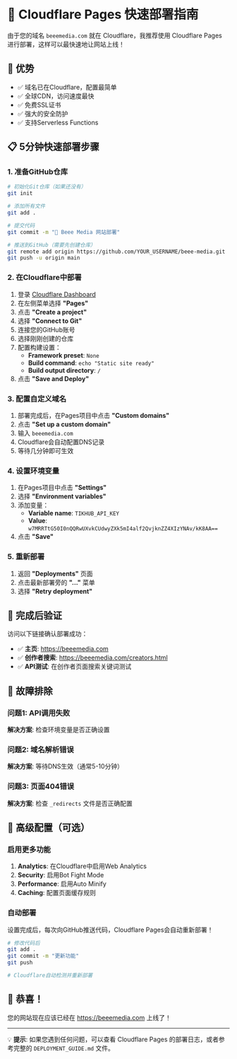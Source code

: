 # 🚀 Cloudflare Pages 快速部署指南

由于您的域名 `beeemedia.com` 就在 Cloudflare，我推荐使用 Cloudflare Pages 进行部署，这样可以最快速地让网站上线！

## 🌟 优势

- ✅ 域名已在Cloudflare，配置最简单
- ✅ 全球CDN，访问速度最快
- ✅ 免费SSL证书
- ✅ 强大的安全防护
- ✅ 支持Serverless Functions

## 📋 5分钟快速部署步骤

### 1. 准备GitHub仓库

```bash
# 初始化Git仓库（如果还没有）
git init

# 添加所有文件
git add .

# 提交代码
git commit -m "🚀 Beee Media 网站部署"

# 推送到GitHub（需要先创建仓库）
git remote add origin https://github.com/YOUR_USERNAME/beee-media.git
git push -u origin main
```

### 2. 在Cloudflare中部署

1. 登录 [Cloudflare Dashboard](https://dash.cloudflare.com)
2. 在左侧菜单选择 **"Pages"**
3. 点击 **"Create a project"**
4. 选择 **"Connect to Git"**
5. 连接您的GitHub账号
6. 选择刚刚创建的仓库
7. 配置构建设置：
   - **Framework preset**: `None`
   - **Build command**: `echo "Static site ready"`
   - **Build output directory**: `/`
8. 点击 **"Save and Deploy"**

### 3. 配置自定义域名

1. 部署完成后，在Pages项目中点击 **"Custom domains"**
2. 点击 **"Set up a custom domain"**
3. 输入 `beeemedia.com`
4. Cloudflare会自动配置DNS记录
5. 等待几分钟即可生效

### 4. 设置环境变量

1. 在Pages项目中点击 **"Settings"**
2. 选择 **"Environment variables"**
3. 添加变量：
   - **Variable name**: `TIKHUB_API_KEY`
   - **Value**: `w7MRRTtG50I0nQQRwUXvkCUdwyZXk5mI4alf2QvjknZZ4XIzYNAv/kK8AA==`
4. 点击 **"Save"**

### 5. 重新部署

1. 返回 **"Deployments"** 页面
2. 点击最新部署旁的 **"..."** 菜单
3. 选择 **"Retry deployment"**

## 🎯 完成后验证

访问以下链接确认部署成功：

- ✅ **主页**: https://beeemedia.com
- ✅ **创作者搜索**: https://beeemedia.com/creators.html
- ✅ **API测试**: 在创作者页面搜索关键词测试

## 🔧 故障排除

### 问题1: API调用失败
**解决方案**: 检查环境变量是否正确设置

### 问题2: 域名解析错误
**解决方案**: 等待DNS生效（通常5-10分钟）

### 问题3: 页面404错误
**解决方案**: 检查 `_redirects` 文件是否正确配置

## 🚀 高级配置（可选）

### 启用更多功能

1. **Analytics**: 在Cloudflare中启用Web Analytics
2. **Security**: 启用Bot Fight Mode
3. **Performance**: 启用Auto Minify
4. **Caching**: 配置页面缓存规则

### 自动部署

设置完成后，每次向GitHub推送代码，Cloudflare Pages会自动重新部署！

```bash
# 修改代码后
git add .
git commit -m "更新功能"
git push

# Cloudflare自动检测并重新部署
```

## 🎉 恭喜！

您的网站现在应该已经在 https://beeemedia.com 上线了！

---

💡 **提示**: 如果您遇到任何问题，可以查看 Cloudflare Pages 的部署日志，或者参考完整的 `DEPLOYMENT_GUIDE.md` 文件。
